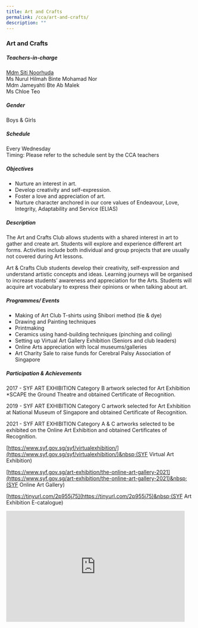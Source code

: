 ```yaml
---
title: Art and Crafts
permalink: /cca/art-and-crafts/
description: ""
---
```

### Art and Crafts

##### Teachers-in-charge

[Mdm Siti Noorhuda](mailto:siti_noorhuda_mohd_bagusha@moe.edu.sg)  
Ms Nurul Hilmah Binte Mohamad Nor  
Mdm Jameyahti Bte Ab Malek  
Ms Chloe Teo
  

##### Gender

Boys &amp; Girls

  

##### Schedule

Every Wednesday&nbsp;  
Timing: Please refer to the schedule sent by the CCA teachers  

##### Objectives

*   Nurture an interest in art.
*   Develop creativity and self-expression.
*   Foster a love and appreciation of art.&nbsp;
*   Nurture character anchored in our core values of Endeavour, Love, Integrity, Adaptability and Service (ELIAS)

  

##### Description

The Art and Crafts Club allows students with a shared interest in art to gather and create art. Students will explore and experience different art forms. Activities include both individual and group projects that are usually not covered during Art lessons. 

Art &amp; Crafts Club students develop their creativity, self-expression and understand artistic concepts and ideas. Learning journeys will be organised to increase students’ awareness and appreciation for the Arts. Students will acquire art vocabulary to express their opinions or when talking about art. &nbsp;&nbsp;  

##### Programmes/ Events

*   Making of Art Club T-shirts using Shibori method (tie &amp; dye)
*   Drawing and Painting techniques
*   Printmaking
*   Ceramics using hand-building techniques (pinching and coiling)
*   Setting up Virtual Art Gallery Exhibition (Seniors and club leaders)
*   Online Arts appreciation with local museums/galleries&nbsp;
*   Art Charity Sale to raise funds for Cerebral Palsy Association of Singapore 

##### Participation &amp; Achievements

2017 - SYF ART EXHIBITION Category B artwork selected for Art Exhibition \*SCAPE the Ground Theatre and obtained Certificate of Recognition.&nbsp;

2019 - SYF ART EXHIBITION Category C artwork selected for Art Exhibition at National Museum of Singapore and obtained Certificate of Recognition.  

2021 - SYF ART EXHIBITION Category A &amp; C artworks selected to be exhibited on the Online Art Exhibition and obtained Certificates of Recognition.

[https://www.syf.gov.sg/syf/virtualexhibition/](https://www.syf.gov.sg/syf/virtualexhibition/)&nbsp;(SYF Virtual Art Exhibition)

[https://www.syf.gov.sg/art-exhibition/the-online-art-gallery-2021](https://www.syf.gov.sg/art-exhibition/the-online-art-gallery-2021)&nbsp;(SYF Online Art Gallery)

[https://tinyurl.com/2p955j75](https://tinyurl.com/2p955j75)&nbsp;(SYF Art Exhibition E-catalogue)

<iframe allowfullscreen="true" height="299" width="480" frameborder="0" src="https://docs.google.com/presentation/d/e/2PACX-1vSVpmd1ikoMC3xRsk0tU7dMS0zM8USAwVdnWCISvRejAD1LLL_VX8qbKNB5xw75t7baBrOm15LTGn_z/embed?start=false&amp;loop=false&amp;delayms=5000"></iframe>